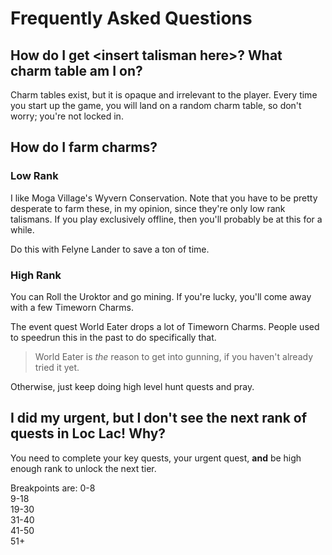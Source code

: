# Frequently Asked Questions

## How do I get \<insert talisman here>? What charm table am I on?
Charm tables exist, but it is opaque and irrelevant to the player. Every time you start up the game, you will land on a random charm table, so don't worry; you're not locked in.

## How do I farm charms?
### Low Rank
I like Moga Village's Wyvern Conservation. Note that you have to be pretty desperate to farm these, in my opinion, since they're only low rank talismans. If you play exclusively offline, then you'll probably be at this for a while. 

Do this with Felyne Lander to save a ton of time.

### High Rank
You can Roll the Uroktor and go mining. If you're lucky, you'll come away with a few Timeworn Charms.

The event quest World Eater drops a lot of Timeworn Charms. People used to speedrun this in the past to do specifically that.  
> World Eater is *the* reason to get into gunning, if you haven't already tried it yet.

Otherwise, just keep doing high level hunt quests and pray.

## I did my urgent, but I don't see the next rank of quests in Loc Lac! Why?
You need to complete your key quests, your urgent quest, **and** be high enough rank to unlock the next tier.

Breakpoints are:
0-8  
9-18  
19-30  
31-40  
41-50  
51+  

